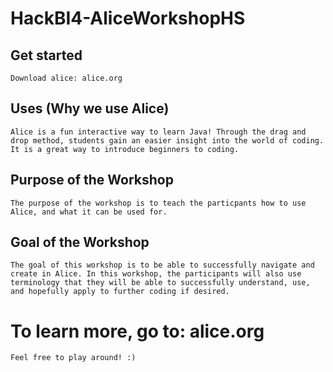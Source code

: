 # HackBI4-AliceWorkshopHS
## Get started 
	Download alice: alice.org

## Uses (Why we use Alice)
	Alice is a fun interactive way to learn Java! Through the drag and drop method, students gain an easier insight into the world of coding. It is a great way to introduce beginners to coding.
	
## Purpose of the Workshop
	The purpose of the workshop is to teach the particpants how to use Alice, and what it can be used for. 
	
## Goal of the Workshop
	The goal of this workshop is to be able to successfully navigate and create in Alice. In this workshop, the participants will also use terminology that they will be able to successfully understand, use, and hopefully apply to further coding if desired.
	
# To learn more, go to: alice.org
	Feel free to play around! :)
